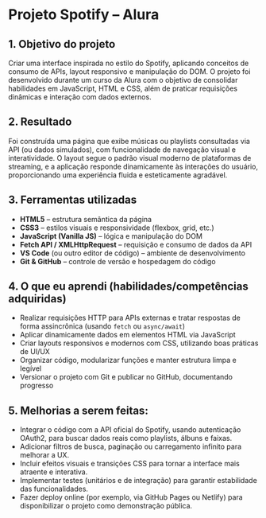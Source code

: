 #  Projeto Spotify – Alura

## 1. Objetivo do projeto
Criar uma interface inspirada no estilo do Spotify, aplicando conceitos de consumo de APIs, layout responsivo e manipulação do DOM. O projeto foi desenvolvido durante um curso da Alura com o objetivo de consolidar habilidades em JavaScript, HTML e CSS, além de praticar requisições dinâmicas e interação com dados externos.

## 2. Resultado
Foi construída uma página que exibe músicas ou playlists consultadas via API (ou dados simulados), com funcionalidade de navegação visual e interatividade. O layout segue o padrão visual moderno de plataformas de streaming, e a aplicação responde dinamicamente às interações do usuário, proporcionando uma experiência fluida e esteticamente agradável.

## 3. Ferramentas utilizadas
- **HTML5** – estrutura semântica da página  
- **CSS3** – estilos visuais e responsividade (flexbox, grid, etc.)  
- **JavaScript (Vanilla JS)** – lógica e manipulação do DOM  
- **Fetch API / XMLHttpRequest** – requisição e consumo de dados da API  
- **VS Code** (ou outro editor de código) – ambiente de desenvolvimento  
- **Git & GitHub** – controle de versão e hospedagem do código  

## 4. O que eu aprendi (habilidades/competências adquiridas)
- Realizar requisições HTTP para APIs externas e tratar respostas de forma assincrônica (usando `fetch` ou `async/await`)
- Aplicar dinamicamente dados em elementos HTML via JavaScript
- Criar layouts responsivos e modernos com CSS, utilizando boas práticas de UI/UX
- Organizar código, modularizar funções e manter estrutura limpa e legível
- Versionar o projeto com Git e publicar no GitHub, documentando progresso

## 5. Melhorias a serem feitas:
- Integrar o código com a API oficial do Spotify, usando autenticação OAuth2, para buscar dados reais como playlists, álbuns e faixas.
- Adicionar filtros de busca, paginação ou carregamento infinito para melhorar a UX.
- Incluir efeitos visuais e transições CSS para tornar a interface mais atraente e interativa.
- Implementar testes (unitários e de integração) para garantir estabilidade das funcionalidades.
- Fazer deploy online (por exemplo, via GitHub Pages ou Netlify) para disponibilizar o projeto como demonstração pública.
